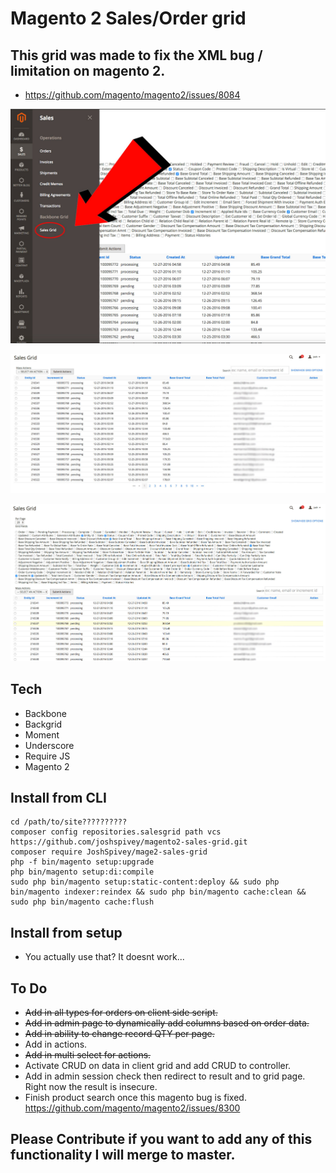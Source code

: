 # Magento 2 Sales/Order grid

## This grid was made to fix the XML bug / limitation on magento 2.
- https://github.com/magento/magento2/issues/8084



![Image of Sales Grid Menu](menu.jpg)



![Image of Sales Grid](salesGrid.jpg)


![Image of Sales Grid Options](gridOptions.jpg)
## Tech
- Backbone
- Backgrid
- Moment
- Underscore
- Require JS
- Magento 2

## Install from CLI
``` 
cd /path/to/site??????????
composer config repositories.salesgrid path vcs https://github.com/joshspivey/magento2-sales-grid.git 
composer require JoshSpivey/mage2-sales-grid
php -f bin/magento setup:upgrade
php bin/magento setup:di:compile
sudo php bin/magento setup:static-content:deploy && sudo php bin/magento indexer:reindex && sudo php bin/magento cache:clean && sudo php bin/magento cache:flush
```

## Install from setup
- You actually use that? It doesnt work...

## To Do
- ~~Add in all types for orders on client side script.~~
- ~~Add in admin page to dynamically add columns based on order data.~~
- ~~Add in ability to change record QTY per page.~~
- Add in actions.
- ~~Add in multi select for actions.~~
- Activate CRUD on data in client grid and add CRUD to controller.
- Add in admin session check then redirect to result and to grid page. Right now the result is insecure.
- Finish product search once this magento bug is fixed. https://github.com/magento/magento2/issues/8300

## Please Contribute if you want to add any of this functionality I will merge to master. 
